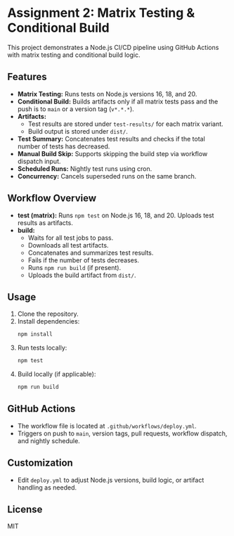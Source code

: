 # Assignment 2: Matrix Testing & Conditional Build

This project demonstrates a Node.js CI/CD pipeline using GitHub Actions with matrix testing and conditional build logic.

## Features
- **Matrix Testing:** Runs tests on Node.js versions 16, 18, and 20.
- **Conditional Build:** Builds artifacts only if all matrix tests pass and the push is to `main` or a version tag (`v*.*.*`).
- **Artifacts:**
  - Test results are stored under `test-results/` for each matrix variant.
  - Build output is stored under `dist/`.
- **Test Summary:** Concatenates test results and checks if the total number of tests has decreased.
- **Manual Build Skip:** Supports skipping the build step via workflow dispatch input.
- **Scheduled Runs:** Nightly test runs using cron.
- **Concurrency:** Cancels superseded runs on the same branch.

## Workflow Overview
- **test (matrix):** Runs `npm test` on Node.js 16, 18, and 20. Uploads test results as artifacts.
- **build:**
  - Waits for all test jobs to pass.
  - Downloads all test artifacts.
  - Concatenates and summarizes test results.
  - Fails if the number of tests decreases.
  - Runs `npm run build` (if present).
  - Uploads the build artifact from `dist/`.

## Usage
1. Clone the repository.
2. Install dependencies:
   ```sh
   npm install
   ```
3. Run tests locally:
   ```sh
   npm test
   ```
4. Build locally (if applicable):
   ```sh
   npm run build
   ```

## GitHub Actions
- The workflow file is located at `.github/workflows/deploy.yml`.
- Triggers on push to `main`, version tags, pull requests, workflow dispatch, and nightly schedule.

## Customization
- Edit `deploy.yml` to adjust Node.js versions, build logic, or artifact handling as needed.

## License
MIT
